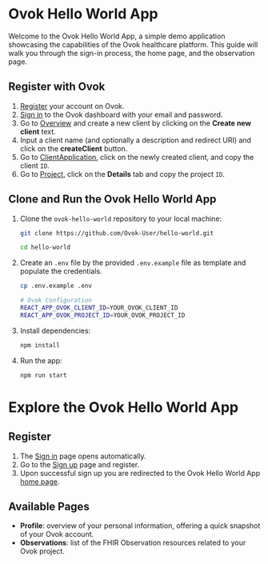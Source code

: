 # Ovok Hello World App

Welcome to the Ovok Hello World App, a simple demo application showcasing the capabilities of the Ovok healthcare platform.
This guide will walk you through the sign-in process, the home page, and the observation page.

## Register with Ovok
1. [Register](https://dashboard.dev.ovok.com/register) your account on Ovok.
3. [Sign in](https://dashboard.dev.ovok.com/signup) to the Ovok dashboard with your email and password.
4. Go to [Overview](https://dashboard.dev.ovok.com/developer) and create a new client by clicking on the **Create new client** text.
5. Input a client name (and optionally a description and redirect URI) and click on the **createClient** button.
6. Go to [ClientApplication](https://dashboard.dev.ovok.com/ClientApplication), click on the newly created client, and copy the client `ID`.
7. Go to [Project](https://dashboard.dev.ovok.com/admin/project), click on the **Details** tab and copy the project `ID`.

## Clone and Run the Ovok Hello World App
1. Clone the `ovok-hello-world` repository to your local machine:
    ```bash
    git clone https://github.com/Ovok-User/hello-world.git
    
    cd hello-world
    ```
2. Create an `.env` file by the provided `.env.example` file as template and populate the credentials.
    ```bash
    cp .env.example .env
    ```
    ```bash
    # Ovok Configuration
    REACT_APP_OVOK_CLIENT_ID=YOUR_OVOK_CLIENT_ID
    REACT_APP_OVOK_PROJECT_ID=YOUR_OVOK_PROJECT_ID
    ```
3. Install dependencies:
    ```bash
    npm install  
    ```
4. Run the app:
    ```bash
    npm run start  
    ```

# Explore the Ovok Hello World App

## Register
1. The [Sign in](http://localhost:3000/login) page opens automatically.
2. Go to the [Sign up](http://localhost:3000/register) page and register.
3. Upon successful sign up you are redirected to the Ovok Hello World App [home page](http://localhost:3000/).

## Available Pages
- **Profile**: overview of your personal information, offering a quick snapshot of your Ovok account.
- **Observations**: list of the FHIR Observation resources related to your Ovok project.
